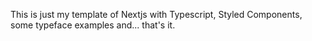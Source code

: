 This is just my template of Nextjs with Typescript, Styled Components,
some typeface examples and... that's it.
